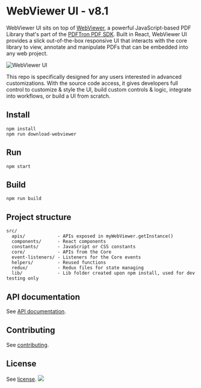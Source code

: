 # WebViewer UI - v8.1

WebViewer UI sits on top of [WebViewer](https://www.pdftron.com/webviewer), a powerful JavaScript-based PDF Library that's part of the [PDFTron PDF SDK](https://www.pdftron.com). Built in React, WebViewer UI provides a slick out-of-the-box responsive UI that interacts with the core library to view, annotate and manipulate PDFs that can be embedded into any web project.

![WebViewer UI](https://www.pdftron.com/downloads/pl/webviewer-ui.png)

This repo is specifically designed for any users interested in advanced customizations. With the source code access, it gives developers full control to customize & style the UI, build custom controls & logic, integrate into workflows, or build a UI from scratch.

## Install

```
npm install
npm run download-webviewer
```

## Run

```
npm start
```

## Build

```
npm run build
```

## Project structure

```
src/
  apis/            - APIs exposed in myWebViewer.getInstance()
  components/      - React components
  constants/       - JavaScript or CSS constants
  core/            - APIs from the Core
  event-listeners/ - Listeners for the Core events
  helpers/         - Reused functions
  redux/           - Redux files for state managing
  lib/             - Lib folder created upon npm install, used for dev testing only
```

## API documentation

See [API documentation](https://www.pdftron.com/documentation/web/guides/ui/apis).

## Contributing

See [contributing](./CONTRIBUTING.md).

## License

See [license](./LICENSE).
![](https://onepixel.pdftron.com/webviewer-ui)
